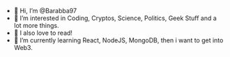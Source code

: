 - 👋 Hi, I’m @Barabba97
- 👀 I’m interested in Coding, Cryptos, Science, Politics, Geek Stuff and a lot more things.
- 📖 I also love to read!
- 🌱 I’m currently learning React, NodeJS, MongoDB, then i want to get into Web3. 

<!---
Barabba97/Barabba97 is a ✨ special ✨ repository because its `README.md` (this file) appears on your GitHub profile.
You can click the Preview link to take a look at your changes.
--->
